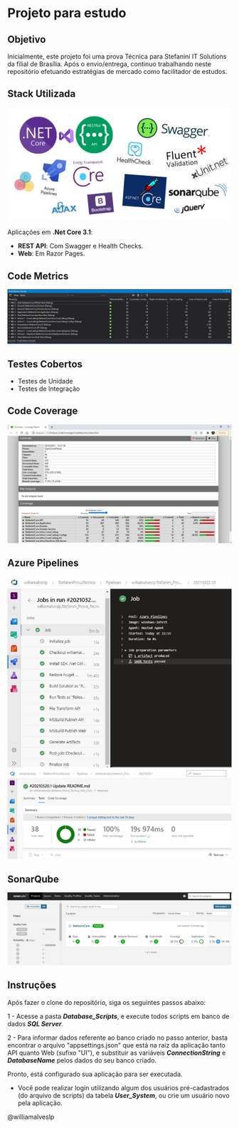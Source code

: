 # Projeto para estudo

## Objetivo
Inicialmente, este projeto foi uma prova Técnica para Stefanini IT Solutions da filial de Brasília. Após o envio/entrega, continuo trabalhando neste repositório efetuando estratégias de mercado como facilitador de estudos.
## Stack Utilizada

![](/Images_Stack_Templates/Template.png)

Aplicações em <b>.Net Core 3.1</b>:
- <b>REST API</b>: Com Swagger e Health Checks.
- <b>Web</b>: Em Razor Pages.

## Code Metrics
![](/Images_Stack_Templates/About_Code/CodeMetrics.JPG)

## Testes Cobertos
- Testes de Unidade
- Testes de Integração

## Code Coverage
![](/Images_Stack_Templates/About_Code/CodeCoverage.JPG)

## Azure Pipelines
![](/Images_Stack_Templates/About_Code/Build.JPG)
![](/Images_Stack_Templates/About_Code/Build_Result.JPG)

## SonarQube
![](/Images_Stack_Templates/About_Code/Sonar_Print.JPG)

## Instruções

Após fazer o clone do repositório, siga os seguintes passos abaixo:

1 - Acesse a pasta ***Database_Scripts***, e execute todos scripts em banco de dados ***SQL Server***.

2 - Para informar dados referente ao banco criado no passo anterior, basta encontrar o arquivo "appsettings.json" que está na raiz da aplicação tanto API quanto Web (sufixo "UI"), e substituir as variáveis ***ConnectionString*** e ***DatabaseName*** pelos dados do seu banco criado.

Pronto, está configurado sua aplicação para ser executada.

* Você pode realizar login utilizando algum dos usuários pré-cadastrados (do arquivo de scripts) da tabela ***User_System***, ou crie um usuário novo pela aplicação.

 @williamalveslp
